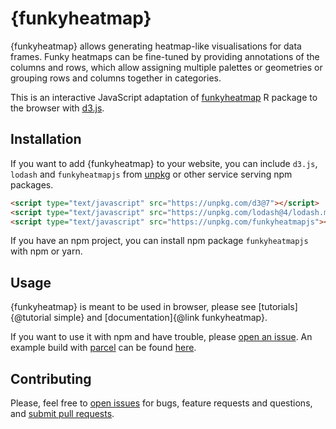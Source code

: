 # {funkyheatmap}
{funkyheatmap} allows generating heatmap-like visualisations for data frames.
Funky heatmaps can be fine-tuned by providing annotations of the columns and rows,
which allow assigning multiple palettes or geometries or grouping rows and columns together in
categories.

This is an interactive JavaScript adaptation of
[funkyheatmap](https://github.com/dynverse/funkyheatmap) R package to the browser with
[d3.js](https://d3js.org/).

## Installation
If you want to add {funkyheatmap} to your website, you can include `d3.js`, `lodash` and
`funkyheatmapjs` from [unpkg](https://unpkg.com) or other service serving npm packages.

```html
<script type="text/javascript" src="https://unpkg.com/d3@7"></script>
<script type="text/javascript" src="https://unpkg.com/lodash@4/lodash.min.js"></script>
<script type="text/javascript" src="https://unpkg.com/funkyheatmapjs"></script>
```

If you have an npm project, you can install npm package `funkyheatmapjs` with npm or yarn.

## Usage
{funkyheatmap} is meant to be used in browser, please see [tutorials]{@tutorial simple}
and [documentation]{@link funkyheatmap}.

If you want to use it with npm and have trouble, please
[open an issue](https://github.com/funkyheatmap/funkyheatmapjs/issues). An example build with
[parcel](https://parceljs.org/) can be found
[here](https://github.com/funkyheatmap/funkyheatmapjs/blob/main/package.json#L20).

## Contributing
Please, feel free to [open issues](https://github.com/funkyheatmap/funkyheatmapjs/issues) for
bugs, feature requests and questions, and
[submit pull requests](https://github.com/funkyheatmap/funkyheatmapjs/pulls).
